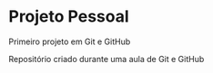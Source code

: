 # Projeto Pessoal
Primeiro projeto em Git e GitHub 

Repositório criado durante uma aula de Git e GitHub